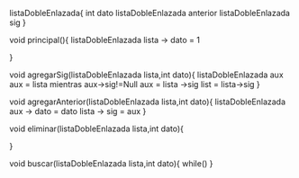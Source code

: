 
listaDobleEnlazada{
    int dato
    listaDobleEnlazada anterior
    listaDobleEnlazada sig
}


void principal(){
    listaDobleEnlazada lista -> dato = 1
    
}

void agregarSig(listaDobleEnlazada lista,int dato){
    listaDobleEnlazada aux
    aux = lista
    mientras aux->sig!=Null
        aux = lista ->sig
        list = lista->sig
}


void agregarAnterior(listaDobleEnlazada lista,int dato){
    listaDobleEnlazada aux -> dato = dato
    lista -> sig = aux
}

void eliminar(listaDobleEnlazada lista,int dato){

}

void buscar(listaDobleEnlazada lista,int dato){
    while()
}